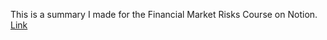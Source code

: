 This is a summary I made for the Financial Market Risks Course on Notion. [Link](https://inquisitive-jaw-a43.notion.site/Financial-Market-Risks-Exam-Preparation-f0ec3e636fe74c608c1fff4925ca8f88)
